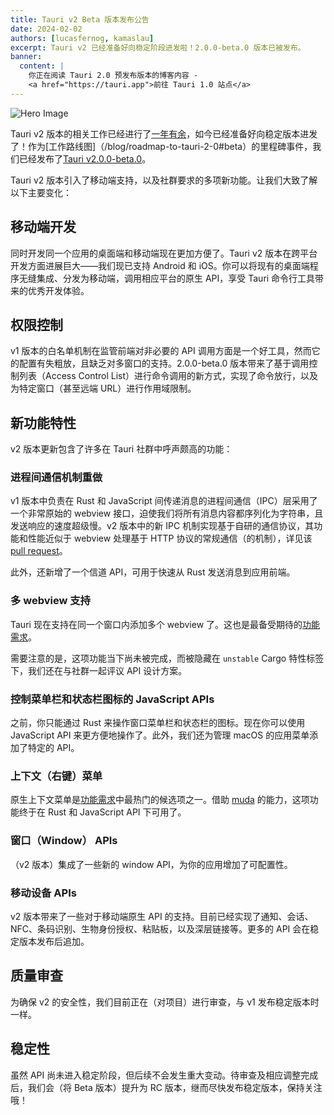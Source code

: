 ```yaml
---
title: Tauri v2 Beta 版本发布公告
date: 2024-02-02
authors: [lucasfernog, kamaslau]
excerpt: Tauri v2 已经准备好向稳定阶段进发啦！2.0.0-beta.0 版本已被发布。
banner:
  content: |
    你正在阅读 Tauri 2.0 预发布版本的博客内容 -
    <a href="https://tauri.app">前往 Tauri 1.0 站点</a>
---
```


![Hero Image](./tauri_2_0_0_alpha_0/header.png)

Tauri v2 版本的相关工作已经进行了[一年有余](/blog/tauri-mobile-alpha)，如今已经准备好向稳定版本进发了！作为[工作路线图]（/blog/roadmap-to-tauri-2-0#beta）的里程碑事件，我们已经发布了[Tauri v2.0.0-beta.0](https://github.com/tauri-apps/tauri/releases/tag/tauri-v2.0.0-beta.0)。

Tauri v2 版本引入了移动端支持，以及社群要求的多项新功能。让我们大致了解以下主要变化：

## 移动端开发

同时开发同一个应用的桌面端和移动端现在更加方便了。Tauri v2 版本在跨平台开发方面进展巨大——我们现已支持 Android 和 iOS。你可以将现有的桌面端程序无缝集成、分发为移动端，调用相应平台的原生 API，享受 Tauri 命令行工具带来的优秀开发体验。

## 权限控制

v1 版本的白名单机制在监管前端对非必要的 API 调用方面是一个好工具，然而它的配置有失粗放，且缺乏对多窗口的支持。2.0.0-beta.0 版本带来了基于调用控制列表（Access Control List）进行命令调用的新方式，实现了命令放行，以及为特定窗口（甚至远端 URL）进行作用域限制。

## 新功能特性

v2 版本更新包含了许多在 Tauri 社群中呼声颇高的功能：

### 进程间通信机制重做

v1 版本中负责在 Rust 和 JavaScript 间传递消息的进程间通信（IPC）层采用了一个非常原始的 webview 接口，迫使我们将所有消息内容都序列化为字符串，且发送响应的速度超级慢。v2 版本中的新 IPC 机制实现基于自研的通信协议，其功能和性能近似于 webview 处理基于 HTTP 协议的常规通信（的机制），详见该 [pull request](https://github.com/tauri-apps/tauri/pull/7170#issuecomment-1583279023)。

此外，还新增了一个信道 API，可用于快速从 Rust 发送消息到应用前端。

### 多 webview 支持

Tauri 现在支持在同一个窗口内添加多个 webview 了。这也是最备受期待的[功能需求](https://github.com/tauri-apps/tauri/issues/2709)。

需要注意的是，这项功能当下尚未被完成，而被隐藏在 `unstable` Cargo 特性标签下，我们还在与社群一起评议 API 设计方案。

### 控制菜单栏和状态栏图标的 JavaScript APIs 

之前，你只能通过 Rust 来操作窗口菜单栏和状态栏的图标。现在你可以使用 JavaScript API 来更方便地操作了。此外，我们还为管理 macOS 的应用菜单添加了特定的 API。

### 上下文（右键）菜单

原生上下文菜单是[功能需求](https://github.com/tauri-apps/tauri/issues/4338)中最热门的候选项之一。借助 [muda](https://github.com/tauri-apps/muda) 的能力，这项功能终于在 Rust 和 JavaScript API 下可用了。

### 窗口（Window） APIs

（v2 版本）集成了一些新的 window API，为你的应用增加了可配置性。

### 移动设备 APIs

v2 版本带来了一些对于移动端原生 API 的支持。目前已经实现了通知、会话、NFC、条码识别、生物身份授权、粘贴板，以及深层链接等。更多的 API 会在稳定版本发布后追加。

## 质量审查

为确保 v2 的安全性，我们目前正在（对项目）进行审查，与 v1 发布稳定版本时一样。

## 稳定性

虽然 API 尚未进入稳定阶段，但后续不会发生重大变动。待审查及相应调整完成后，我们会（将 Beta 版本）提升为 RC 版本，继而尽快发布稳定版本，保持关注哦！
